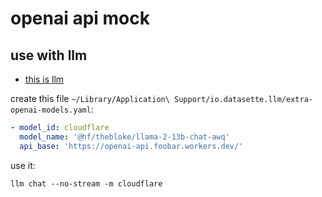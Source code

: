 # openai api mock

## use with llm

- [this is llm](https://llm.datasette.io/)

create this file `~/Library/Application\ Support/io.datasette.llm/extra-openai-models.yaml`:

```yaml
- model_id: cloudflare
  model_name: '@hf/thebloke/llama-2-13b-chat-awq'
  api_base: 'https://openai-api.foobar.workers.dev/'
```

use it:

```shell
llm chat --no-stream -m cloudflare
```
